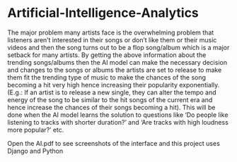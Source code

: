 # Artificial-Intelligence-Analytics
The major problem many artists face is the overwhelming problem that listeners aren’t interested in their songs or don’t like them or their music videos and then the song turns out to be a flop song/album which is a major setback for many artists. By getting the above information about the trending songs/albums then the AI model can make the necessary decision and changes to the songs or albums the artists are set to release to make them fit the trending type of music to make the chances of the song becoming a hit very high hence increasing their popularity exponentially. (E.g.: If an artist is to release a new single, they can alter the tempo and energy of the song to be similar to the hit songs of the current era and hence increase the chances of their songs becoming a hit). This will be done when the AI model learns the solution to questions like ‘Do people like listening to tracks with shorter duration?’ and ‘Are tracks with high loudness more popular?’ etc.

Open the AI.pdf to see screenshots of the interface and this project uses Django and Python
